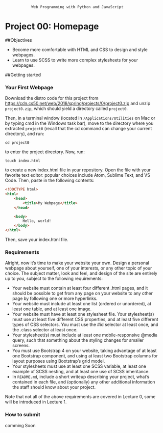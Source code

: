 				Web Programming with Python and JavaScript
# Project 00: Homepage

##Objectives
- Become more comfortable with HTML and CSS to design and style webpages. 
- Learn to use SCSS to write more complex stylesheets for your webpages.

##Getting started
### Your First Webpage
Download the distro code for this project from <https://cdn.cs50.net/web/2018/spring/projects/0/project0.zip> and unzip `project0.zip`, which should yield a directory called `project0`.

Then, in a terminal window (located in `/Applications/Utilities` on Mac or by typing cmd in the Windows task bar), move to the directory where you extracted `project0`
(recall that the cd command can change your current directory), and run:

`cd project0`

to enter the project directory. Now, run:

`touch index.html`

to create a new index.html file in your repository. Open the file with your favorite text editor: popular choices include Atom, Sublime Text, and VS Code. Then, paste in the following contents:

```html
<!DOCTYPE html>
<html>
	<head>
  		<title>My Webpage</title>
	</head>

	<body>
  		Hello, world!
	</body>
</html>
```
Then, save your index.html file.

### Requirements

Alright, now itʼs time to make your website your own. Design a personal webpage about yourself, one of your interests, or any other topic of your choice. The subject matter, look and feel, and design of the site are entirely up to you, subject to the following requirements:

- Your website must contain at least four different .html pages, and it should be possible to get from any page on your website to any other page by following one or more hyperlinks.
- Your website must include at least one list (ordered or unordered), at least one table, and at least one image.
- Your website must have at least one stylesheet file.
Your stylesheet(s) must use at least five different CSS properties, and at least five different types of CSS selectors. You must use the #id selector at least once, and the
.class selector at least once.
- Your stylesheet(s) must include at least one mobile-responsive @media query, such
that something about the styling changes for smaller screens.
- You must use Bootstrap 4 on your website, taking advantage of at least one Bootstrap component, and using at least two Bootstrap columns for layout purposes using Bootstrapʼs grid model.
- Your stylesheets must use at least one SCSS variable, at least one example of SCSS nesting, and at least one use of SCSS inheritance.
- In `README.md`, include a short writeup describing your project, whatʼs contained in each file, and (optionally) any other additional information the staff should know about your project.

Note that not all of the above requirements are covered in Lecture 0, some will be introduced in Lecture 1.

### How to submit
comming Soon